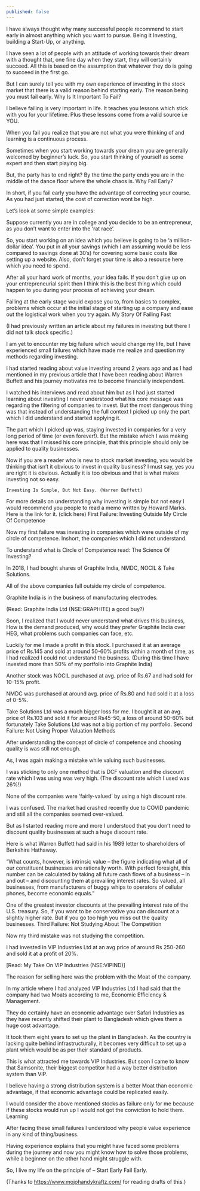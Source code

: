 ```yaml
---
published: false
---
```

I have always thought why many successful people recommend to start early in almost anything which you want to pursue. Being it Investing, building a Start-Up, or anything.

I have seen a lot of people with an attitude of working towards their dream with a thought that, one fine day when they start, they will certainly succeed. All this is based on the assumption that whatever they do is going to succeed in the first go.

But I can surely tell you with my own experience of investing in the stock market that there is a valid reason behind starting early. The reason being you must fail early.
Why Is It Important To Fail?

I believe failing is very important in life. It teaches you lessons which stick with you for your lifetime. Plus these lessons come from a valid source i.e YOU.

When you fail you realize that you are not what you were thinking of and learning is a continuous process.

Sometimes when you start working towards your dream you are generally welcomed by beginner’s luck. So, you start thinking of yourself as some expert and then start playing big.

But, the party has to end right? By the time the party ends you are in the middle of the dance floor where the whole chaos is.
Why Fail Early?

In short, if you fail early you have the advantage of correcting your course. As you had just started, the cost of correction wont be high.

Let’s look at some simple examples:

Suppose currently you are in college and you decide to be an entrepreneur, as you don’t want to enter into the ‘rat race’.

So, you start working on an idea which you believe is going to be ‘a million-dollar idea’. You put in all your savings (which I am assuming would be less compared to savings done at 30’s) for covering some basic costs like setting up a website. Also, don’t forget your time is also a resource here which you need to spend.

After all your hard work of months, your idea fails. If you don’t give up on your entrepreneurial spirit then I think this is the best thing which could happen to you during your process of achieving your dream.

Failing at the early stage would expose you to, from basics to complex, problems which occur at the initial stage of starting up a company and ease out the logistical work when you try again.
My Story Of Failing Fast

(I had previously written an article about my failures in investing but there I did not talk stock specific.)

I am yet to encounter my big failure which would change my life, but I have experienced small failures which have made me realize and question my methods regarding investing.

I had started reading about value investing around 2 years ago and as I had mentioned in my previous article that I have been reading about Warren Buffett and his journey motivates me to become financially independent.

I watched his interviews and read about him but as I had just started learning about investing I never understood what his core message was regarding the filtering of companies to invest. But the most dangerous thing was that instead of understanding the full context I picked up only the part which I did understand and started applying it.

The part which I picked up was, staying invested in companies for a very long period of time (or even forever!). But the mistake which I was making here was that I missed his core principle, that this principle should only be applied to quality businesses.

Now if you are a reader who is new to stock market investing, you would be thinking that isn’t it obvious to invest in quality business? I must say, yes you are right it is obvious. Actually it is too obvious and that is what makes investing not so easy.

    Investing Is Simple, But Not Easy. (Warren Buffett)

For more details on understanding why investing is simple but not easy I would recommend you people to read a memo written by Howard Marks. Here is the link for it. (click here)
First Failure: Investing Outside My Circle Of Competence

Now my first failure was investing in companies which were outside of my circle of competence. Inshort, the companies which I did not understand.

To understand what is Circle of Competence read: The Science Of Investing?

In 2018, I had bought shares of Graphite India, NMDC, NOCIL & Take Solutions.

All of the above companies fall outside my circle of competence.

Graphite India is in the business of manufacturing electrodes.

(Read: Graphite India Ltd (NSE:GRAPHITE) a good buy?)

Soon, I realized that I would never understand what drives this business, How is the demand produced, why would they prefer Graphite India over HEG, what problems such companies can face, etc.

Luckily for me I made a profit in this stock. I purchased it at an average price of Rs.145 and sold at around 50-60% profits within a month of time, as I had realized I could not understand the business. (During this time I have invested more than 50% of my portfolio into Graphite India)

Another stock was NOCIL purchased at avg. price of Rs.67 and had sold for 10-15% profit.

NMDC was purchased at around avg. price of Rs.80 and had sold it at a loss of 0-5%.

Take Solutions Ltd was a much bigger loss for me. I bought it at an avg. price of Rs.103 and sold it for around Rs45-50, a loss of around 50-60% but fortunately Take Solutions Ltd was not a big portion of my portfolio.
Second Failure: Not Using Proper Valuation Methods

After understanding the concept of circle of competence and choosing quality is was still not enough.

As, I was again making a mistake while valuing such businesses.

I was sticking to only one method that is DCF valuation and the discount rate which I was using was very high. (The discount rate which I used was 26%!)

None of the companies were ‘fairly-valued’ by using a high discount rate.

I was confused. The market had crashed recently due to COVID pandemic and still all the companies seemed over-valued.

But as I started reading more and more I understood that you don’t need to discount quality businesses at such a huge discount rate.

Here is what Warren Buffett had said in his 1989 letter to shareholders of Berkshire Hathaway.

“What counts, however, is intrinsic value – the figure indicating what all of our constituent businesses are rationally worth. With perfect foresight, this number can be calculated by taking all future cash flows of a business – in and out – and discounting them at prevailing interest rates. So valued, all businesses, from manufacturers of buggy whips to operators of cellular phones, become economic equals.”

One of the greatest investor discounts at the prevailing interest rate of the U.S. treasury. So, if you want to be conservative you can discount at a slightly higher rate. But if you go too high you miss out the quality businesses.
Third Failure: Not Studying About The Competition

Now my third mistake was not studying the competition.

I had invested in VIP Industries Ltd at an avg price of around Rs 250-260 and sold it at a profit of 20%.

[Read: My Take On VIP Industries (NSE:VIPIND)]

The reason for selling here was the problem with the Moat of the company.

In my article where I had analyzed VIP Industries Ltd I had said that the company had two Moats according to me, Economic Efficiency & Management.

They do certainly have an economic advantage over Safari Industries as they have recently shifted their plant to Bangladesh which gives them a huge cost advantage.

It took them eight years to set up the plant in Bangladesh. As the country is lacking quite behind infrastructurally, it becomes very difficult to set up a plant which would be as per their standard of products.

This is what attracted me towards VIP Industries. But soon I came to know that Samsonite, their biggest competitor had a way better distribution system than VIP.

I believe having a strong distribution system is a better Moat than economic advantage, if that economic advantage could be replicated easily.

I would consider the above mentioned stocks as failure only for me because if these stocks would run up I would not got the conviction to hold them.
Learning

After facing these small failures I understood why people value experience in any kind of thing/business.

Having experience explains that you might have faced some problems during the journey and now you might know how to solve those problems, while a beginner on the other hand might struggle with.

So, I live my life on the principle of – Start Early Fail Early.

(Thanks to https://www.mojohandykraftz.com/  for reading drafts of this.)
